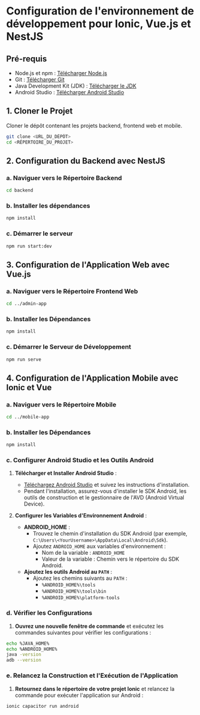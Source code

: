 # Configuration de l'environnement de développement pour Ionic, Vue.js et NestJS

## Pré-requis

- Node.js et npm : [Télécharger Node.js](https://nodejs.org/)
- Git : [Télécharger Git](https://git-scm.com/)
- Java Development Kit (JDK) : [Télécharger le JDK](https://www.oracle.com/java/technologies/javase-jdk11-downloads.html)
- Android Studio : [Télécharger Android Studio](https://developer.android.com/studio)

## 1. Cloner le Projet

Cloner le dépôt contenant les projets backend, frontend web et mobile.

```bash
git clone <URL_DU_DÉPÔT>
cd <RÉPERTOIRE_DU_PROJET>
```

## 2. Configuration du Backend avec NestJS

### a. Naviguer vers le Répertoire Backend

``` bash
cd backend
```

### b. Installer les dépendances

``` bash
npm install
```

### c. Démarrer le serveur
``` bash
npm run start:dev
```


## 3. Configuration de l'Application Web avec Vue.js

### a. Naviguer vers le Répertoire Frontend Web

``` bash
cd ../admin-app
```

### b. Installer les Dépendances

``` bash
npm install
```


### c. Démarrer le Serveur de Développement
``` bash
npm run serve
```


## 4. Configuration de l'Application Mobile avec Ionic et Vue

### a. Naviguer vers le Répertoire Mobile

``` bash
cd ../mobile-app
```

### b. Installer les Dépendances
``` bash
npm install
```



### c. Configurer Android Studio et les Outils Android

1. **Télécharger et Installer Android Studio** :
    
    - [Téléchargez Android Studio](https://developer.android.com/studio) et suivez les instructions d'installation.
    - Pendant l'installation, assurez-vous d'installer le SDK Android, les outils de construction et le gestionnaire de l'AVD (Android Virtual Device).
2. **Configurer les Variables d'Environnement Android** :
    
    - **ANDROID_HOME** :
        - Trouvez le chemin d'installation du SDK Android (par exemple, `C:\Users\<YourUsername>\AppData\Local\Android\Sdk`).
        - Ajoutez `ANDROID_HOME` aux variables d'environnement :
            - Nom de la variable : `ANDROID_HOME`
            - Valeur de la variable : Chemin vers le répertoire du SDK Android.
    - **Ajoutez les outils Android au `PATH`** :
        - Ajoutez les chemins suivants au `PATH` :
            - `%ANDROID_HOME%\tools`
            - `%ANDROID_HOME%\tools\bin`
            - `%ANDROID_HOME%\platform-tools`

### d. Vérifier les Configurations

1. **Ouvrez une nouvelle fenêtre de commande** et exécutez les commandes suivantes pour vérifier les configurations :
    
``` bash
echo %JAVA_HOME% 
echo %ANDROID_HOME% 
java -version 
adb --version 
```

### e. Relancez la Construction et l'Exécution de l'Application

1. **Retournez dans le répertoire de votre projet Ionic** et relancez la commande pour exécuter l'application sur Android :

``` bash
ionic capacitor run android
```